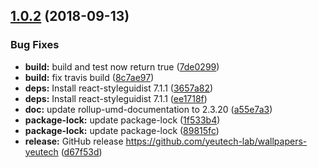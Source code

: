## [1.0.2](https://github.com/yeutech-lab/wallpapers-yeutech/compare/v1.0.1...v1.0.2) (2018-09-13)


### Bug Fixes

* **build:** build and test now return true ([7de0299](https://github.com/yeutech-lab/wallpapers-yeutech/commit/7de0299))
* **build:** fix travis build ([8c7ae97](https://github.com/yeutech-lab/wallpapers-yeutech/commit/8c7ae97))
* **deps:** Install react-styleguidist 7.1.1 ([3657a82](https://github.com/yeutech-lab/wallpapers-yeutech/commit/3657a82))
* **deps:** Install react-styleguidist 7.1.1 ([ee1718f](https://github.com/yeutech-lab/wallpapers-yeutech/commit/ee1718f))
* **doc:** update rollup-umd-documentation to 2.3.20 ([a55e7a3](https://github.com/yeutech-lab/wallpapers-yeutech/commit/a55e7a3))
* **package-lock:** update package-lock ([1f533b4](https://github.com/yeutech-lab/wallpapers-yeutech/commit/1f533b4))
* **package-lock:** update package-lock ([89815fc](https://github.com/yeutech-lab/wallpapers-yeutech/commit/89815fc))
* **release:** GitHub release https://github.com/yeutech-lab/wallpapers-yeutech ([d67f53d](https://github.com/yeutech-lab/wallpapers-yeutech/commit/d67f53d))
